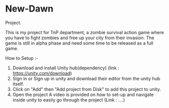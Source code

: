 # New-Dawn
Project.

This is my project for TnP department, a zombie survival action game where you have to fight zombies and free up your city from their invasion. The game is still in alpha phase and need some time to be released as a full game.


How to Setup :-
1. Download and install Unity hub(dependency) (link : https://unity.com/download)
2. Sign in or Sign up in unity and download their editor from the unity hub itself.
3. Click on "Add" then "Add project from Disk" to add this project to unity.
4. Open the project
A video is provided on how to set-up and navigate inside unity to easily go through the project (Link : ....)
